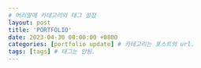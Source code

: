 ```yaml
---
# 머리말에 카테고리와 태그 설정
layout: post
title: 'PORTFOLIO'
date: 2023-04-30 00:00:00 +0800
categories: [portfolio update] # 카테고리는 포스트의 url.
tags: [tags] # 태그는 안됨.
---
```


<!--more-->
<script src="https://gist.github.com/smutnyleszek/9803727.js"></script>
